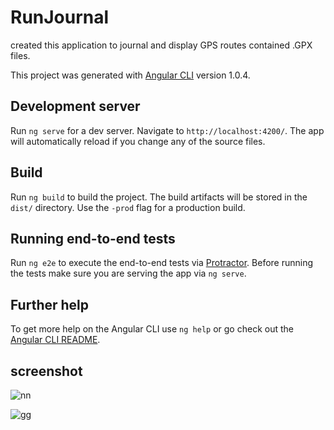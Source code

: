 # RunJournal

 created this application to journal and display GPS routes contained .GPX files. 

This project was generated with [Angular CLI](https://github.com/angular/angular-cli) version 1.0.4.

## Development server

Run `ng serve` for a dev server. Navigate to `http://localhost:4200/`. The app will automatically reload if you change any of the source files.

## Build

Run `ng build` to build the project. The build artifacts will be stored in the `dist/` directory. Use the `-prod` flag for a production build.

## Running end-to-end tests

Run `ng e2e` to execute the end-to-end tests via [Protractor](http://www.protractortest.org/).
Before running the tests make sure you are serving the app via `ng serve`.

## Further help

To get more help on the Angular CLI use `ng help` or go check out the [Angular CLI README](https://github.com/angular/angular-cli/blob/master/README.md).

## screenshot

![nn](https://user-images.githubusercontent.com/12325386/28918305-5f72e002-787b-11e7-9a62-b27112dba218.JPG)



![gg](https://user-images.githubusercontent.com/12325386/28918312-65592292-787b-11e7-9a94-800b4b05ffab.JPG)
